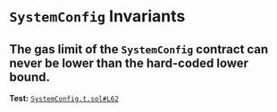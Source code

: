 # `SystemConfig` Invariants

## The gas limit of the `SystemConfig` contract can never be lower than the hard-coded lower bound.
**Test:** [`SystemConfig.t.sol#L62`](../test/invariants/SystemConfig.t.sol#L62)

